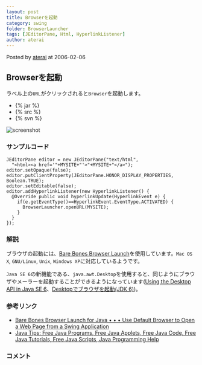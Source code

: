 ```yaml
---
layout: post
title: Browserを起動
category: swing
folder: BrowserLauncher
tags: [JEditorPane, Html, HyperlinkListener]
author: aterai
---
```


Posted by [aterai](http://terai.xrea.jp/aterai.html) at 2006-02-06

## Browserを起動
ラベル上の`URL`がクリックされると`Browser`を起動します。

- {% jar %}
- {% src %}
- {% svn %}

<!-- dummy comment line for breaking list -->

![screenshot](https://lh3.googleusercontent.com/_9Z4BYR88imo/TQTIRWyBTSI/AAAAAAAAASg/pT9GD2uz8BI/s800/BrowserLauncher.png)

### サンプルコード
<pre class="prettyprint"><code>JEditorPane editor = new JEditorPane("text/html",
  "&lt;html&gt;&lt;a href='"+MYSITE+"'&gt;"+MYSITE+"&lt;/a&gt;");
editor.setOpaque(false);
editor.putClientProperty(JEditorPane.HONOR_DISPLAY_PROPERTIES, Boolean.TRUE);
editor.setEditable(false);
editor.addHyperlinkListener(new HyperlinkListener() {
  @Override public void hyperlinkUpdate(HyperlinkEvent e) {
    if(e.getEventType()==HyperlinkEvent.EventType.ACTIVATED) {
      BrowserLauncher.openURL(MYSITE);
    }
  }
});
</code></pre>

### 解説
ブラウザの起動には、[Bare Bones Browser Launch](http://www.centerkey.com/java/browser/)を使用しています。`Mac OS X`, `GNU/Linux`, `Unix`, `Windows XP`に対応しているようです。

`Java SE 6`の新機能である、`java.awt.Desktop`を使用すると、同じようにブラウザやメーラーを起動することができるようになっています([Using the Desktop API in Java SE 6](http://java.sun.com/developer/technicalArticles/J2SE/Desktop/javase6/desktop_api/)、[Desktopでブラウザを起動(JDK 6)](http://terai.xrea.jp/Swing/Desktop.html))。

### 参考リンク
- [Bare Bones Browser Launch for Java • • • Use Default Browser to Open a Web Page from a Swing Application](http://www.centerkey.com/)
- [Java Tips: Free Java Programs, Free Java Applets, Free Java Code, Free Java Tutorials, Free Java Scripts, Java Programming Help](http://www.java-tips.org/content/view/40/2/)

<!-- dummy comment line for breaking list -->

### コメント
